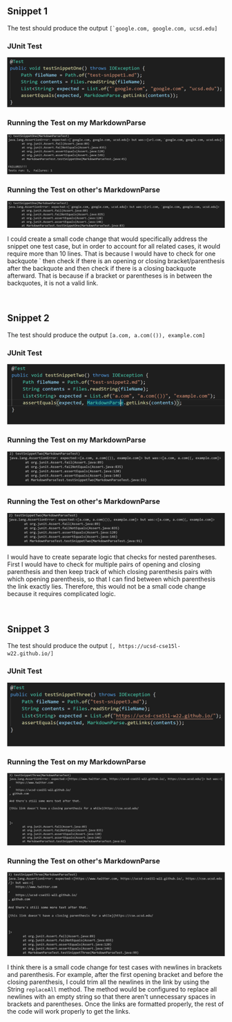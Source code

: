 ## Snippet 1

The test should produce the output ``[`google.com, google.com, ucsd.edu]``
### JUnit Test
![Image](report_4_files/testOne.PNG)

### Running the Test on my MarkdownParse
![Image](report_4_files/myoutput.PNG)

### Running the Test on other's MarkdownParse
![Image](report_4_files/otherTest1Output.PNG)

I could create a small code change that would specifically address the snippet one test case, but in order to account for all related cases, it would require more than 10 lines. That is because I would have to check for one backquote ` then check if there is an opening or closing bracket/parenthesis after the backquote and then check if there is a closing backquote afterward. That is because if a bracket or parentheses is in between the backquotes, it is not a valid link. 

&nbsp;

## Snippet 2
The test should produce the output `[a.com, a.com(()), example.com]`
### JUnit Test
![Image](report_4_files/testTwo.PNG)

### Running the Test on my MarkdownParse
![Image](report_4_files/myTest2Output.PNG)

### Running the Test on other's MarkdownParse
![Image](report_4_files/otherTest2Output.PNG)

I would have to create separate logic that checks for nested parentheses. First I would have to check for multiple pairs of opening and closing parenthesis and then keep track of which closing parenthesis pairs with which opening parenthesis, so that I can find between which parenthesis  the link exactly lies. Therefore, this would not be a small code change because it requires complicated logic. 

&nbsp;

## Snippet 3
The test should produce the output `[, https://ucsd-cse15l-w22.github.io/]`

### JUnit Test
![Image](report_4_files/testThree.PNG)

### Running the Test on my MarkdownParse
![Image](report_4_files/myTest3Output.PNG)

### Running the Test on other's MarkdownParse
![Image](report_4_files/otherTest3Output.PNG)

I think there is a small code change for test cases with newlines in brackets and parenthesis. For example, after the first opening bracket and before the closing parenthesis, I could trim all the newlines in the link by using the String `replaceAll` method. The method would be configured to replace all newlines with an empty string so that there aren't unnecessary spaces in brackets and parentheses. Once the links are formatted properly, the rest of the code will work properly to get the links.

